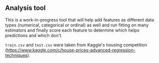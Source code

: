 ## Analysis tool

This is a work-in-progress tool that will help add features as different data types (numerical, categorical or ordinal) as well and run fitting on many estimators and finally score each feature to determine which helps predictions and which don't.  

`train.csv` and `test.csv` were taken from Kaggle's housing competition (https://www.kaggle.com/c/house-prices-advanced-regression-techniques).
